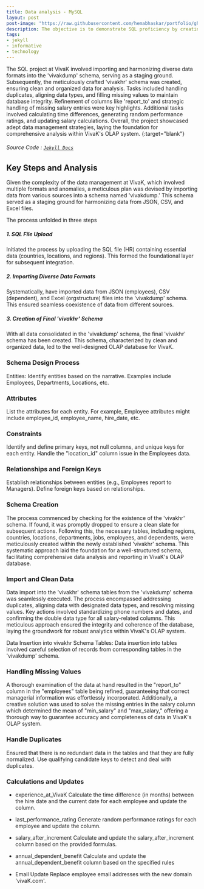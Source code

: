 ```yaml
---
title: Data analysis - MySQL
layout: post
post-image: "https://raw.githubusercontent.com/hemabhaskar/portfolio/gh-pages/assets/images/ER_diagram.png"
description: The objective is to demonstrate SQL proficiency by creating an OLAP Database for VivaK, a retail chain in Southlake, Texas, USA. Tasks include analyzing data, designing a MySQL Data Model, schema creation, data import and cleaning, and performing complex calculations. Key objectives involve handling duplicates, formatting data types, treating missing values, and calculating metrics like experience_at_VivaK and last_performance_rating. This project showcases expertise in SQL data modeling, schema creation, data cleaning, and complex calculations for real-world business analytics challenges.
tags:
- jekyll
- informative
- technology
---
```


The SQL project at VivaK involved importing and harmonizing diverse data formats into the 'vivakdump' schema, serving as a staging ground. Subsequently, the meticulously crafted 'vivakhr' schema was created, ensuring clean and organized data for analysis. Tasks included handling duplicates, aligning data types, and filling missing values to maintain database integrity. Refinement of columns like 'report_to' and strategic handling of missing salary entries were key highlights. Additional tasks involved calculating time differences, generating random performance ratings, and updating salary calculations. Overall, the project showcased adept data management strategies, laying the foundation for comprehensive analysis within VivaK's OLAP system.
{:target="blank"}
###### Source Code : [`Jekyll Docs`](https://jekyllrb.com/docs/)

## Key Steps and Analysis

Given the complexity of the data management at VivaK, which involved multiple formats and anomalies, a meticulous plan was devised by importing data from various sources into a schema named 'vivakdump.' This schema served as a staging ground for harmonizing data from JSON, CSV, and Excel files.

The process unfolded in three steps
##### 1. SQL File Upload<br>
 Initiated the process by uploading the SQL file (HR) containing essential data (countries, locations, and regions). This formed the foundational layer for subsequent integration.
##### 2. Importing Diverse Data Formats<br>
Systematically, have imported data from JSON (employees), CSV (dependent), and Excel (orgstructure) files into the 'vivakdump' schema. This ensured seamless coexistence of data from different sources.
##### 3. Creation of Final 'vivakhr' Schema<br>
With all data consolidated in the 'vivakdump' schema, the final 'vivakhr' schema has been created. This schema, characterized by clean and organized data, led to the well-designed OLAP database for VivaK.

### Schema Design Process
Entities:
Identify entities based on the narrative. Examples include Employees, Departments, Locations, etc.

### Attributes
List the attributes for each entity. For example, Employee attributes might include employee_id, employee_name, hire_date, etc.

### Constraints
Identify and define primary keys, not null columns, and unique keys for each entity.
Handle the "location_id" column issue in the Employees data.

### Relationships and Foreign Keys
Establish relationships between entities (e.g., Employees report to Managers).
Define foreign keys based on relationships.

### Schema Creation
The process commenced by checking for the existence of the 'vivakhr' schema. If found, it was promptly dropped to ensure a clean slate for subsequent actions. Following this, the necessary tables, including regions, countries, locations, departments, jobs, employees, and dependents, were meticulously created within the newly established 'vivakhr' schema. This systematic approach laid the foundation for a well-structured schema, facilitating comprehensive data analysis and reporting in VivaK's OLAP database.

### Import and Clean Data
Data import into the 'vivakhr' schema tables from the 'vivakdump' schema was seamlessly executed. The process encompassed addressing duplicates, aligning data with designated data types, and resolving missing values. Key actions involved standardizing phone numbers and dates, and confirming the double data type for all salary-related columns. This meticulous approach ensured the integrity and coherence of the database, laying the groundwork for robust analytics within VivaK's OLAP system.

Data Insertion into vivakhr Schema Tables:
Data insertion into tables involved careful selection of records from corresponding tables in the 'vivakdump' schema.

### Handling Missing Values
A thorough examination of the data at hand resulted in the "report_to" column in the "employees" table being refined, guaranteeing that correct managerial information was effortlessly incorporated. Additionally, a creative solution was used to solve the missing entries in the salary column which determined the mean of "min_salary" and "max_salary," offering a thorough way to guarantee accuracy and completeness of data in VivaK's OLAP system.

### Handle Duplicates
Ensured that there is no redundant data in the tables and that they are fully normalized. Use qualifying candidate keys to detect and deal with duplicates.

### Calculations and Updates

* experience_at_VivaK
Calculate the time difference (in months) between the hire date and the current date for each employee and update the column.

* last_performance_rating
Generate random performance ratings for each employee and update the column.

* salary_after_increment
Calculate and update the salary_after_increment column based on the provided formulas.

* annual_dependent_benefit
Calculate and update the annual_dependent_benefit column based on the specified rules

* Email Update
Replace employee email addresses with the new domain 'vivaK.com'.